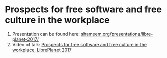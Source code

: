 # Prospects for free software and free culture in the workplace

1. Presentation can be found here: [shameem.org/presentations/libre-planet-2017/](http://shameem.org/presentations/libre-planet-2017/)
2. Video of talk: [Prospects for free software and free culture in the workplace, LibrePlanet 2017](https://media.libreplanet.org/u/libreplanet/m/prospects-for-free-software-and-free-culture-in-the-workplace/)
